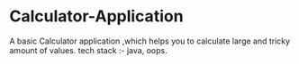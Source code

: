# Calculator-Application
A basic Calculator application ,which helps you to calculate large and tricky amount of values. tech stack :- java, oops.
